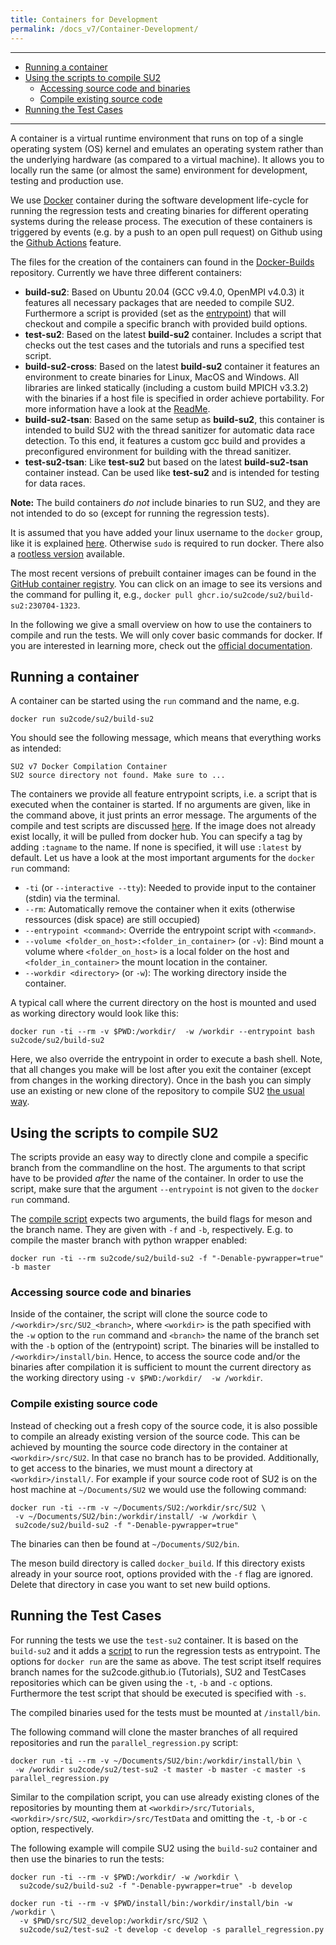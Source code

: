 ```yaml
---
title: Containers for Development
permalink: /docs_v7/Container-Development/
---
```


---

- [Running a container](#running-a-container)
- [Using the scripts to compile SU2](#using-the-scripts-to-compile-su2)
  - [Accessing source code and binaries](#accessing-source-code-and-binaries)
  - [Compile existing source code](#compile-existing-source-code)
- [Running the Test Cases](#running-the-test-cases)


---



A container is a virtual runtime environment that runs on top of a single operating system (OS) kernel and emulates an operating system rather than the underlying hardware (as compared to a virtual machine). It allows you to locally run the same (or almost the same) environment for development, testing and production use.

We use [Docker](https://www.docker.com/) container during the software development life-cycle for running the regression tests and creating binaries for different operating systems during the release process. The execution of these containers is triggered by events (e.g. by a push to an open pull request) on Github using the [Github Actions](https://github.com/features/actions) feature.

The files for the creation of the containers can found in the [Docker-Builds](https://github.com/su2code/Docker-Builds) repository. Currently we have three different containers:

- **build-su2**: Based on Ubuntu 20.04 (GCC v9.4.0, OpenMPI v4.0.3) it features all necessary packages that are needed to compile SU2. Furthermore a script is provided (set as the [entrypoint](https://docs.docker.com/engine/reference/builder/#entrypoint)) that will checkout and compile a specific branch with provided build options.
- **test-su2**: Based on the latest **build-su2** container. Includes a script that checks out the test cases and the tutorials and runs a specified test script.
- **build-su2-cross**:  Based on the latest **build-su2** container it features an environment to create binaries for Linux, MacOS and Windows. All libraries are linked statically (including a custom build MPICH v3.3.2) with the binaries if a host file is specified in order achieve portability. For more information have a look at the [ReadMe](https://github.com/su2code/Docker-Builds/blob/master/build_cross/README.md).
- **build-su2-tsan**: Based on the same setup as **build-su2**, this container is intended to build SU2 with the thread sanitizer for automatic data race detection. To this end, it features a custom gcc build and provides a preconfigured environment for building with the thread sanitizer.
- **test-su2-tsan**: Like **test-su2** but based on the latest **build-su2-tsan** container instead. Can be used like **test-su2** and is intended for testing for data races.

**Note:** The build containers *do not* include binaries to run SU2, and they are not intended to do so (except for running the regression tests). 

It is assumed that you have added your linux username to the `docker` group, like it is explained [here](https://docs.docker.com/install/linux/linux-postinstall/). Otherwise `sudo` is required to run docker. There also a [rootless version](https://docs.docker.com/engine/security/rootless/) available.

The most recent versions of prebuilt container images can be found in the [GitHub container registry](https://github.com/orgs/su2code/packages). You can click on an image to see its versions and the command for pulling it, e.g., `docker pull ghcr.io/su2code/su2/build-su2:230704-1323`.


In the following we give a small overview on how to use the containers to compile and run the tests. We will only cover basic commands for docker. If you are interested in learning more, check out the [official documentation](https://docs.docker.com/).


## Running a container ##

A container can be started using the `run` command and the name, e.g.

```
docker run su2code/su2/build-su2
```
You should see the following message, which means that everything works as intended:
```
SU2 v7 Docker Compilation Container
SU2 source directory not found. Make sure to ...
```
The containers we provide all feature entrypoint scripts, i.e. a script that is executed when the container is started. If no arguments are given, like in the command above, it just prints an error message. The arguments of the compile and test scripts are discussed [here](#using-the-scripts-to-compile-su2). If the image does not already exist locally, it will be pulled from docker hub. You can specify a tag by adding `:tagname` to the name. If none is specified, it will use `:latest` by default. Let us have a look at the most important arguments for the `docker run` command:

- `-ti` (or `--interactive --tty`): Needed to provide input to the container (stdin) via the terminal.
- `--rm`: Automatically remove the container when it exits (otherwise ressources (disk space) are still occupied)
- `--entrypoint <command>`: Override the entrypoint script with `<command>`.
- `--volume <folder_on_host>:<folder_in_container>` (or `-v`): Bind mount a volume where `<folder_on_host>` is a local folder on the host and `<folder_in_container>` the mount location in the container.
- `--workdir <directory>` (or `-w`): The working directory inside the container.

A typical call where the current directory on the host is mounted and used as working directory would look like this: 
```
docker run -ti --rm -v $PWD:/workdir/  -w /workdir --entrypoint bash su2code/su2/build-su2
```
Here, we also override the entrypoint in order to execute a bash shell. Note, that all changes you make will be lost after you exit the container (except from changes in the working directory). Once in the bash you can simply use an existing or new clone of the repository to compile SU2 [the usual way](/docs_v7/Build-SU2-Linux-MacOS/).


## Using the scripts to compile SU2 ##

The scripts provide an easy way to directly clone and compile a specific branch from the commandline on the host. The arguments to that script have to be provided *after* the name of the container. In order to use the script, make sure that the argument `--entrypoint` is not given to the `docker run` command.

The [compile script](https://github.com/su2code/Docker-Builds/blob/master/build/compileSU2.sh) expects two arguments, the build flags for meson and the branch name. They are given with `-f` and `-b`, respectively. E.g. to compile the master branch with python wrapper enabled:
```
docker run -ti --rm su2code/su2/build-su2 -f "-Denable-pywrapper=true" -b master
```

### Accessing source code and binaries ###

Inside of the container, the script will clone the source code to `/<workdir>/src/SU2_<branch>`, where `<workdir>` is the path specified with the `-w` option to the `run` command and `<branch>` the name of the branch set with the `-b` option of the (entrypoint) script. The binaries will be installed to `/<workdir>/install/bin`. Hence, to access the source code and/or the binaries after compilation it is sufficient to mount the current directory as the working directory using `-v $PWD:/workdir/  -w /workdir`.

### Compile existing source code ###

Instead of checking out a fresh copy of the source code, it is also possible to compile an already existing version of the source code. This can be achieved by mounting the source code directory in the container at `<workdir>/src/SU2`. In that case no branch has to be provided. Additionally, to get access to the binaries, we must mount a directory at `<workdir>/install/`. For example if your source code root of SU2 is on the host machine at `~/Documents/SU2` we would use the following command:

```
docker run -ti --rm -v ~/Documents/SU2:/workdir/src/SU2 \
 -v ~/Documents/SU2/bin:/workdir/install/ -w /workdir \
 su2code/su2/build-su2 -f "-Denable-pywrapper=true"
```

The binaries can then be found at `~/Documents/SU2/bin`.

The meson build directory is called `docker_build`. If this directory exists already in your source root, options provided with the `-f` flag are ignored. Delete that directory in case you want to set new build options.


## Running the Test Cases ##

For running the tests we use the `test-su2` container. It is based on the `build-su2` and it adds a [script](https://github.com/su2code/Docker-Builds/blob/master/test/runTests.sh) to run the regression tests as entrypoint. The options for `docker run` are the same as above. The test script itself requires branch names for the su2code.github.io (Tutorials), SU2 and TestCases repositories which can be given using the `-t`, `-b` and `-c` options. Furthermore the test script that should be executed is specified with `-s`.

The compiled binaries used for the tests must be mounted at `/install/bin`. 

The following command will clone the master branches of all required repositories and run the `parallel_regression.py` script:
```
docker run -ti --rm -v ~/Documents/SU2/bin:/workdir/install/bin \
 -w /workdir su2code/su2/test-su2 -t master -b master -c master -s parallel_regression.py
```

Similar to the compilation script, you can use already existing clones of the repositories by mounting them at `<workdir>/src/Tutorials`, `<workdir>/src/SU2`, `<workdir>/src/TestData` and omitting the `-t`, `-b` or `-c` option, respectively.

The following example will compile SU2 using the `build-su2` container and then use the binaries to run the tests:

```
docker run -ti --rm -v $PWD:/workdir/ -w /workdir \
  su2code/su2/build-su2 -f "-Denable-pywrapper=true" -b develop

docker run -ti --rm -v $PWD/install/bin:/workdir/install/bin -w /workdir \
  -v $PWD/src/SU2_develop:/workdir/src/SU2 \
  su2code/su2/test-su2 -t develop -c develop -s parallel_regression.py
```
